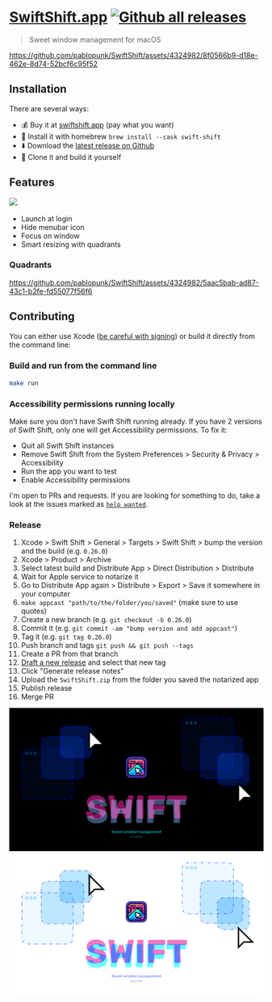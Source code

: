 # [SwiftShift.app](https://swiftshift.app) [![Github all releases](https://img.shields.io/github/downloads/pablopunk/swiftshift/total.svg)](https://GitHub.com/pablopunk/swiftshift/releases/)

> Sweet window management for macOS

https://github.com/pablopunk/SwiftShift/assets/4324982/8f0566b9-d18e-462e-8d74-52bcf6c95f52


## Installation

There are several ways:

* 💰 Buy it at [swiftshift.app](https://swiftshift.app) (pay what you want)
* 🍺 Install it with homebrew `brew install --cask swift-shift`
* ⬇️ Download the [latest release on Github](https://github.com/pablopunk/SwiftShift/releases)
* 🚀 Clone it and build it yourself

## Features

<img src="https://github.com/pablopunk/SwiftShift/assets/4324982/58373dcf-217f-4b11-b734-dd0c1ee31063" width="380" />


* Launch at login
* Hide menubar icon
* Focus on window
* Smart resizing with quadrants

### Quadrants

https://github.com/pablopunk/SwiftShift/assets/4324982/5aac5bab-ad87-43c1-b2fe-fd55077f56f6


## Contributing

You can either use Xcode ([be careful with signing](https://github.com/pablopunk/SwiftShift/issues/52#issuecomment-2160423351)) or build it
directly from the command line:

### Build and run from the command line

```bash
make run
```

### Accessibility permissions running locally

Make sure you don't have Swift Shift running already. If you have 2 versions of Swift Shift, only one will get
Accessibility permissions. To fix it:

* Quit all Swift Shift instances
* Remove Swift Shift from the System Preferences > Security & Privacy > Accessibility
* Run the app you want to test
* Enable Accessibility permissions

I'm open to PRs and requests. If you are looking for something to do, take a look at the issues marked as [`help wanted`](https://github.com/pablopunk/SwiftShift/issues?q=is:issue+is:open+label:%22help+wanted%22).

### Release

1. Xcode > Swift Shift > General > Targets > Swift Shift > bump the version and the build (e.g. `0.26.0`)
2. Xcode > Product > Archive
3. Select latest build and Distribute App > Direct Distribution > Distribute
4. Wait for Apple service to notarize it
5. Go to Distribute App again > Distribute > Export > Save it somewhere in your computer
6. `make appcast "path/to/the/folder/you/saved"` (make sure to use quotes)
7. Create a new branch (e.g. `git checkout -b 0.26.0`)
8. Commit it (e.g. `git commit -am "bump version and add appcast"`)
9. Tag it (e.g. `git tag 0.26.0`)
10. Push branch and tags `git push && git push --tags`
11. Create a PR from that branch
12. [Draft a new release](https://github.com/pablopunk/SwiftShift/releases/new) and select that new tag
13. Click "Generate release notes"
14. Upload the `SwiftShift.zip` from the folder you saved the notarized app
15. Publish release
16. Merge PR

![header](https://github.com/pablopunk/swiftshift.app/blob/main/public/header-dark-extended.png?raw=true#gh-dark-mode-only)
![header](https://github.com/pablopunk/swiftshift.app/blob/main/public/header-light-extended.png?raw=true#gh-light-mode-only)
